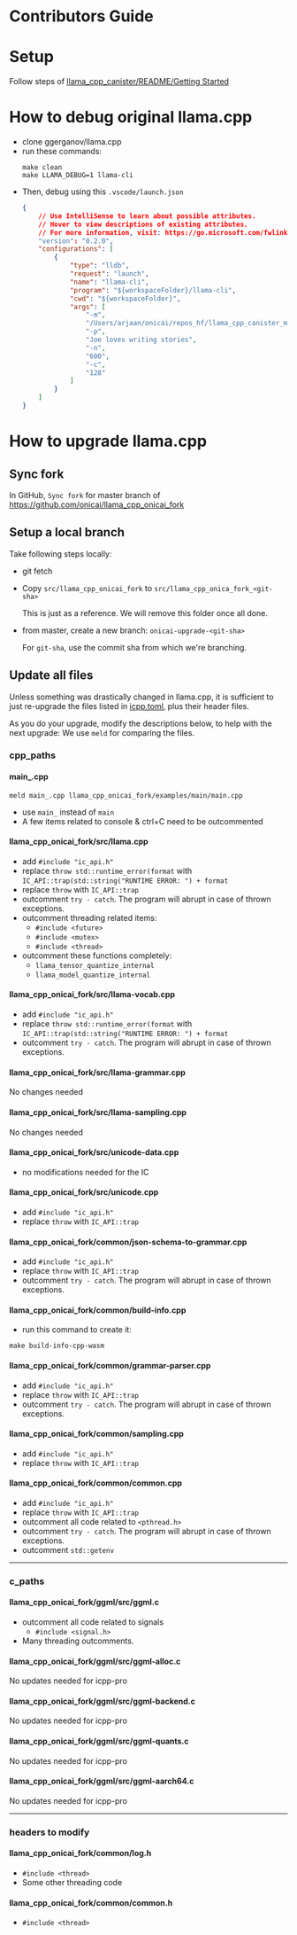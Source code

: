 # Contributors Guide

# Setup

Follow steps of [llama_cpp_canister/README/Getting Started](https://github.com/onicai/llama_cpp_canister/blob/main/README.md#getting-started)

# How to debug original llama.cpp

- clone ggerganov/llama.cpp
- run these commands:
  ```
  make clean
  make LLAMA_DEBUG=1 llama-cli
  ```
- Then, debug using this `.vscode/launch.json`
  ```json
  {
      // Use IntelliSense to learn about possible attributes.
      // Hover to view descriptions of existing attributes.
      // For more information, visit: https://go.microsoft.com/fwlink/?linkid=830387
      "version": "0.2.0",
      "configurations": [
          {
              "type": "lldb",
              "request": "launch",
              "name": "llama-cli",
              "program": "${workspaceFolder}/llama-cli",
              "cwd": "${workspaceFolder}",
              "args": [
                  "-m",
                  "/Users/arjaan/onicai/repos_hf/llama_cpp_canister_models/stories260Ktok512.gguf",
                  "-p",
                  "Joe loves writing stories",
                  "-n",
                  "600",
                  "-c",
                  "128"
              ]
          }
      ]
  }
  ```
# How to upgrade llama.cpp

## Sync fork
In GitHub, `Sync fork` for master branch of https://github.com/onicai/llama_cpp_onicai_fork

## Setup a local branch
Take following steps locally:
- git fetch 

- Copy `src/llama_cpp_onicai_fork` to `src/llama_cpp_onica_fork_<git-sha>`

  This is just as a reference. We will remove this folder once all done.

- from master, create a new branch: `onicai-upgrade-<git-sha>`

  For `git-sha`, use the commit sha from which we're branching.

## Update all files

Unless something was drastically changed in llama.cpp, it is sufficient to just re-upgrade the files 
listed in [icpp.toml](https://github.com/onicai/llama_cpp_canister/blob/main/icpp.toml), plus their
header files.

As you do your upgrade, modify the descriptions below, to help with the next upgrade:
We use `meld` for comparing the files.

### cpp_paths

#### main_.cpp
`meld main_.cpp llama_cpp_onicai_fork/examples/main/main.cpp`
- use `main_` instead of `main`
- A few items related to console & ctrl+C need to be outcommented


#### llama_cpp_onicai_fork/src/llama.cpp
- add `#include "ic_api.h"`
- replace `throw std::runtime_error(format` with `IC_API::trap(std::string("RUNTIME ERROR: ") + format`
- replace `throw` with `IC_API::trap`
- outcomment `try - catch`. The program will abrupt in case of thrown exceptions.
- outcomment threading related items:
  - `#include <future>`
  - `#include <mutex>`
  - `#include <thread>`
- outcomment these functions completely:
  - `llama_tensor_quantize_internal`
  - `llama_model_quantize_internal`

#### llama_cpp_onicai_fork/src/llama-vocab.cpp
- add `#include "ic_api.h"`
- replace `throw std::runtime_error(format` with `IC_API::trap(std::string("RUNTIME ERROR: ") + format`
- outcomment `try - catch`. The program will abrupt in case of thrown exceptions.

#### llama_cpp_onicai_fork/src/llama-grammar.cpp
No changes needed

#### llama_cpp_onicai_fork/src/llama-sampling.cpp
No changes needed

#### llama_cpp_onicai_fork/src/unicode-data.cpp
- no modifications needed for the IC

#### llama_cpp_onicai_fork/src/unicode.cpp
- add `#include "ic_api.h"`
- replace `throw` with `IC_API::trap`

#### llama_cpp_onicai_fork/common/json-schema-to-grammar.cpp
- add `#include "ic_api.h"`
- replace `throw` with `IC_API::trap`
- outcomment `try - catch`. The program will abrupt in case of thrown exceptions.


#### llama_cpp_onicai_fork/common/build-info.cpp
- run this command to create it:
```
make build-info-cpp-wasm
``` 

#### llama_cpp_onicai_fork/common/grammar-parser.cpp
- add `#include "ic_api.h"`
- replace `throw` with `IC_API::trap`
- outcomment `try - catch`. The program will abrupt in case of thrown exceptions.

#### llama_cpp_onicai_fork/common/sampling.cpp
- add `#include "ic_api.h"`
- replace `throw` with `IC_API::trap`

#### llama_cpp_onicai_fork/common/common.cpp
- add `#include "ic_api.h"`
- replace `throw` with `IC_API::trap`
- outcomment all code related to `<pthread.h>`
- outcomment `try - catch`. The program will abrupt in case of thrown exceptions.
- outcomment `std::getenv`


---
### c_paths

#### llama_cpp_onicai_fork/ggml/src/ggml.c
- outcomment all code related to signals
  - `#include <signal.h>`
- Many threading outcomments. 

#### llama_cpp_onicai_fork/ggml/src/ggml-alloc.c
No updates needed for icpp-pro

#### llama_cpp_onicai_fork/ggml/src/ggml-backend.c
No updates needed for icpp-pro

#### llama_cpp_onicai_fork/ggml/src/ggml-quants.c
No updates needed for icpp-pro

#### llama_cpp_onicai_fork/ggml/src/ggml-aarch64.c
No updates needed for icpp-pro

---
### headers to modify

#### llama_cpp_onicai_fork/common/log.h
- `#include <thread>`
- Some other threading code

#### llama_cpp_onicai_fork/common/common.h
- `#include <thread>`
